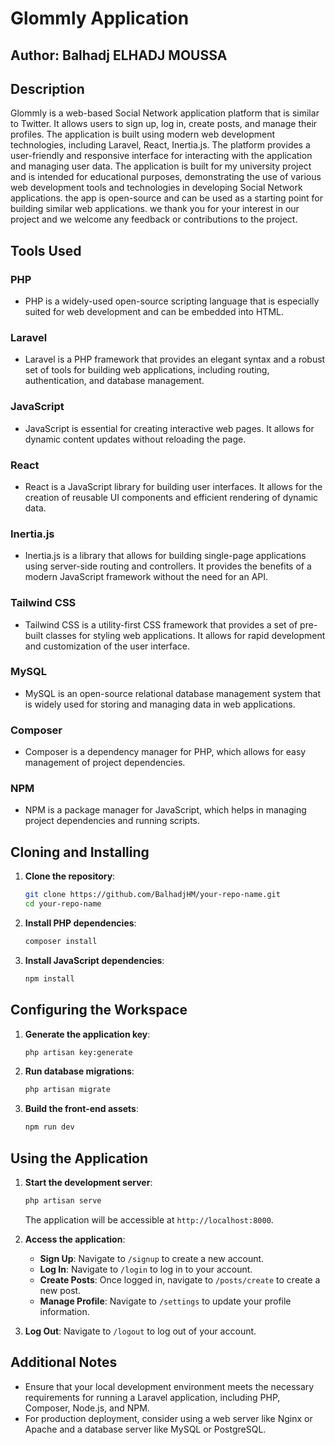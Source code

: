 # Glommly Application

## Author: Balhadj ELHADJ MOUSSA

## Description
Glommly is a web-based Social Network application platform that is similar to Twitter. It allows users to sign up, log in, create posts, and manage their profiles. The application is built using modern web development technologies, including Laravel, React, Inertia.js.
The platform provides a user-friendly and responsive interface for interacting with the application and managing user data.
The application is built for my university project and is intended for educational purposes, demonstrating the use of various web development tools and technologies in developing
Social Network applications. the app is open-source and can be used as a starting point for building similar web applications. we thank you for your interest in our project and we welcome any feedback or contributions to the project.

## Tools Used
### PHP
- PHP is a widely-used open-source scripting language that is especially suited for web development and can be embedded into HTML.

### Laravel
- Laravel is a PHP framework that provides an elegant syntax and a robust set of tools for building web applications, including routing, authentication, and database management.

### JavaScript
- JavaScript is essential for creating interactive web pages. It allows for dynamic content updates without reloading the page.

### React
- React is a JavaScript library for building user interfaces. It allows for the creation of reusable UI components and efficient rendering of dynamic data.

### Inertia.js
- Inertia.js is a library that allows for building single-page applications using server-side routing and controllers. It provides the benefits of a modern JavaScript framework without the need for an API.

### Tailwind CSS
- Tailwind CSS is a utility-first CSS framework that provides a set of pre-built classes for styling web applications. It allows for rapid development and customization of the user interface.

### MySQL
- MySQL is an open-source relational database management system that is widely used for storing and managing data in web applications.

### Composer
- Composer is a dependency manager for PHP, which allows for easy management of project dependencies.

### NPM
- NPM is a package manager for JavaScript, which helps in managing project dependencies and running scripts.

## Cloning and Installing
1. **Clone the repository**:
    ```sh
    git clone https://github.com/BalhadjHM/your-repo-name.git
    cd your-repo-name
    ```

2. **Install PHP dependencies**:
    ```sh
    composer install
    ```

3. **Install JavaScript dependencies**:
    ```sh
    npm install
    ```

## Configuring the Workspace

1. **Generate the application key**:
    ```sh
    php artisan key:generate
    ```

2. **Run database migrations**:
    ```sh
    php artisan migrate
    ```

3. **Build the front-end assets**:
    ```sh
    npm run dev
    ```

## Using the Application
1. **Start the development server**:
    ```sh
    php artisan serve
    ```
   The application will be accessible at `http://localhost:8000`.

2. **Access the application**:
    - **Sign Up**: Navigate to `/signup` to create a new account.
    - **Log In**: Navigate to `/login` to log in to your account.
    - **Create Posts**: Once logged in, navigate to `/posts/create` to create a new post.
    - **Manage Profile**: Navigate to `/settings` to update your profile information.

3. **Log Out**: Navigate to `/logout` to log out of your account.

## Additional Notes
- Ensure that your local development environment meets the necessary requirements for running a Laravel application, including PHP, Composer, Node.js, and NPM.
- For production deployment, consider using a web server like Nginx or Apache and a database server like MySQL or PostgreSQL.
